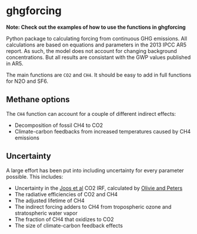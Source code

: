 # ghgforcing

**Note: Check out the examples of how to use the functions in ghgforcing**

Python package to calculating forcing from continuous GHG emissions. All calculations are
based on equations and parameters in the 2013 IPCC AR5 report. As such, the model does not
account for changing background concentrations. But all results are consistant with the 
GWP values published in AR5.

The main functions are `CO2` and `CH4`. It should be easy to add in full functions for
N2O and SF6.

## Methane options
The `CH4` function can account for a couple of different indirect effects:
- Decomposition of fossil CH4 to CO2
- Climate-carbon feedbacks from increased temperatures caused by CH4 emissions

## Uncertainty
A large effort has been put into including uncertainty for every parameter possible. This
includes:
- Uncertainty in the [Joos et al](http://www.atmos-chem-phys.net/13/2793/2013/) CO2 IRF,
calculated by [Olivie and Peters](http://www.earth-syst-dynam.net/4/267/2013/)
- The radiative efficiencies of CO2 and CH4
- The adjusted lifetime of CH4
- The indirect forcing adders to CH4 from tropospheric ozone and stratospheric water vapor
- The fraction of CH4 that oxidizes to CO2
- The size of climate-carbon feedback effects
